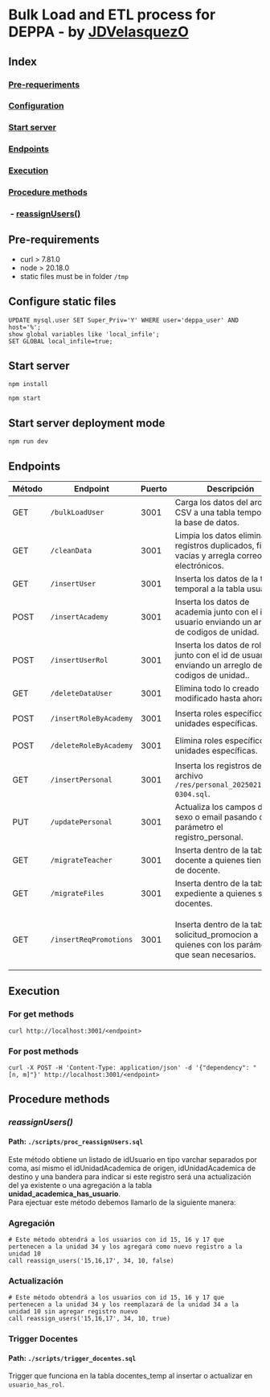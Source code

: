 # Bulk Load and ETL process for DEPPA - by [JDVelasquezO](https://github.com/JDVelasquezO)
## Index
### [Pre-requeriments](#pre-requirements)
### [Configuration](#Configure-static-files)
### [Start server](#Start-server)
### [Endpoints](#Endpoints)
### [Execution](#Execution)
### [Procedure methods](#procedure-methods)
### &nbsp;- [reassignUsers()](#reassignUsers)

## Pre-requirements
- curl > 7.81.0
- node > 20.18.0
- static files must be in folder `/tmp`

## Configure static files
```mysql
UPDATE mysql.user SET Super_Priv='Y' WHERE user='deppa_user' AND host='%';
show global variables like 'local_infile';
SET GLOBAL local_infile=true;
```

## Start server
```npm install```

```npm start```

## Start server deployment mode
```npm run dev``` 

## Endpoints
| Método | Endpoint               | Puerto | Descripción                                                                                        | Body                                                                                                          |
|--------|------------------------|--------|----------------------------------------------------------------------------------------------------|---------------------------------------------------------------------------------------------------------------|
| GET    | `/bulkLoadUser`        | 3001   | Carga los datos del archivo CSV a una tabla temporal en la base de datos.                          |                                                                                                               |
| GET    | `/cleanData`           | 3001   | Limpia los datos eliminando registros duplicados, filas vacías y arregla correos electrónicos.     |                                                                                                               |
| GET    | `/insertUser`          | 3001   | Inserta los datos de la tabla temporal a la tabla usuario.                                         |                                                                                                               |
| POST   | `/insertAcademy`       | 3001   | Inserta los datos de academia junto con el id de usuario enviando un arreglo de codigos de unidad. | `{"dependency": "[12,25,38]"}`                                                                                |
| POST   | `/insertUserRol`       | 3001   | Inserta los datos de roles junto con el id de usuario enviando un arreglo de codigos de unidad..   | `{"dependency": "[12,25,38]"}`                                                                                |
| GET    | `/deleteDataUser`      | 3001   | Elimina todo lo creado y modificado hasta ahora.                                                   |                                                                                                               |
| POST   | `/insertRoleByAcademy` | 3001   | Inserta roles específicos de unidades específicas.                                                 | `{"dependency": "[12,25,38]", "role": "3"}`                                                                   |
| POST   | `/deleteRoleByAcademy` | 3001   | Elimina roles específicos de unidades específicas.                                                 | `{"dependency": "[12,25,38]", "role": "3"}`                                                                   |
| GET    | `/insertPersonal`      | 3001   | Inserta los registros del archivo `/res/personal_202502101232-0304.sql`.                           |                                                                                                               |
| PUT    | `/updatePersonal`      | 3001   | Actualiza los campos de sexo o email pasando de parámetro el registro_personal.                    | `{"personal": "20190105", "email": "dayavi123@gmail.com", "sexo": "Masculino"}`                               |
| GET    | `/migrateTeacher`      | 3001   | Inserta dentro de la tabla docente a quienes tienen rol de docente.                                |                                                                                                               |
| GET    | `/migrateFiles`        | 3001   | Inserta dentro de la tabla expediente a quienes son docentes.                                      |                                                                                                               |
| GET    | `/insertReqPromotions` | 3001   | Inserta dentro de la tabla solicitud_promocion a quienes con los parámetros que sean necesarios.   | `{"noIngreso": "1", "idDocente": "1357", "idEstado": "1", "idUnidadAcademica": "39", "idTipoPromocion": "1"}` |

## Execution
### For get methods
```shell
curl http://localhost:3001/<endpoint>
```

### For post methods
```shell
curl -X POST -H 'Content-Type: application/json' -d '{"dependency": "[n, m]"}' http://localhost:3001/<endpoint>
```

## Procedure methods
### *reassignUsers()*
#### Path: `./scripts/proc_reassignUsers.sql`
Este método obtiene un listado de idUsuario en tipo varchar separados por coma, así mismo el idUnidadAcademica de origen, idUnidadAcademica de destino y una bandera para indicar si este registro será una actualización del ya existente o una agregación a la tabla **unidad_academica_has_usuario**.<br />
Para ejectuar este método debemos llamarlo de la siguiente manera:

### Agregación
```mysql
# Este método obtendrá a los usuarios con id 15, 16 y 17 que pertenecen a la unidad 34 y los agregará como nuevo registro a la unidad 10
call reassign_users('15,16,17', 34, 10, false)
```

### Actualización
```mysql
# Este método obtendrá a los usuarios con id 15, 16 y 17 que pertenecen a la unidad 34 y los reemplazará de la unidad 34 a la unidad 10 sin agregar registro nuevo
call reassign_users('15,16,17', 34, 10, true)
```

### Trigger Docentes
#### Path: `./scripts/trigger_docentes.sql`
Trigger que funciona en la tabla docentes_temp al insertar o actualizar en `usuario_has_rol`.
